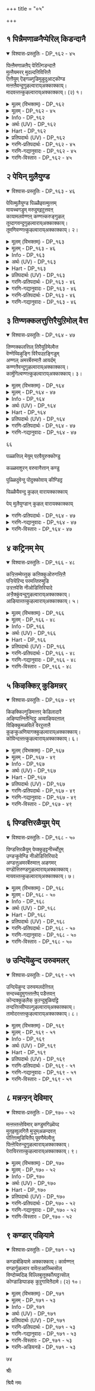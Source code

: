 +++
title = "०५"

+++

## १  पिन्नैमणाळनैप्पेरिल् किडन्दानै

<details open><summary>विश्वास-प्रस्तुतिः - DP_१६२ - ४५</summary>

पिऩ्ऩैमणाळऩैप् पेरिल्गिडन्दाऩै  
मुऩ्ऩैयमरर् मुदल्दऩिवित्तिऩै  
ऎऩ्ऩैयुम् ऎङ्गळ्गुडिमुऴुदुआट्कॊण्ड  
मऩ्ऩऩैवन्दुगुऴल्वाराय्अक्काक्काय्।  
मादवऩ्तऩ्कुऴल्वाराय्अक्काक्काय्। (२) १।
</details>

<details><summary>मूलम् (विभक्तम्) - DP_१६२</summary>

१६२ ## पिऩ्ऩै मणाळऩैप् * पेरिल् किडन्दाऩै *   
मुऩ्ऩै अमरर् * मुदल् तऩि वित्तिऩै **   
ऎऩ्ऩैयुम् ऎङ्गळ् * कुडि मुऴुदु आट्कॊण्ड *   
मऩ्ऩऩै वन्दु कुऴल्वाराय् अक्काक्काय् * मादवऩ्दऩ् कुऴल्वाराय् अक्काक्काय् (१)
</details>

<details><summary>मूलम् - DP_१६२ - ४५</summary>

पिऩ्ऩैमणाळऩैप् पेरिल्गिडन्दाऩै  
मुऩ्ऩैयमरर् मुदल्दऩिवित्तिऩै  
ऎऩ्ऩैयुम् ऎङ्गळ्गुडिमुऴुदुआट्कॊण्ड  
मऩ्ऩऩैवन्दुगुऴल्वाराय्अक्काक्काय्।  
मादवऩ्तऩ्कुऴल्वाराय्अक्काक्काय्। (२) १।
</details>

<details><summary>Info - DP_१६२</summary>

{'uv_id': 'PAT_२_५', 'rAga': 'Mohana / मोहऩ', 'tAla': 'Jambai / जम्बै', 'bhAva': 'Mother'}
</details>

<details><summary>अर्थः (UV) - DP_१६२</summary>

नप्पिऩ्ऩै मणाळऩै तिरुबेर् तलत्तिल् किडन्दाऩै नित्यसूरिगळिऩ् तलैवऩाय् ऒप्पऱ्ऱ कारणऩाय् ऎऩ्ऩैयुम् ऎङ्गळ् अऩैत्तुक् कुडियिऩरैयुम् अडिमैगॊण्डबिरबुविऩ् अरुगे वन्दु तलै वारिडुवाय् काक्कैये! मादवऩिऩ् तलैयै वारिडुवाय् काक्कैये!
</details>

<details><summary>Hart - DP_१६२</summary>

He is the beloved of Nappinnai:  
and he rests on the ocean in Thirupperur,  
the ancient, unique seed of all the gods:  
O crow, come and help me comb the hair  
of the king, the protector of me and my whole clan:  
O crow, come and help me comb Mādhavan’s hair:
</details>

<details><summary>प्रतिपदार्थः (UV) - DP_१६२</summary>

**पिऩ्ऩै मणाळऩै** = नप्पिऩ्ऩै मणाळऩै; **पेरिल् किडन्दाऩै** = तिरुबेर् तलत्तिल् किडन्दाऩै; **मुऩ्ऩै अमरर् मुदल्** = नित्यसूरिगळिऩ् तलैवऩाय्; **तऩि** = ऒप्पऱ्ऱ; **वित्तिऩै** = कारणऩाय्; **ऎऩ्ऩैयुम्** = ऎऩ्ऩैयुम्; **ऎङ्गळ् कुडि मुऴुदु** = ऎङ्गळ् अऩैत्तुक् कुडियिऩरैयुम्; **आट्कॊण्ड मऩ्ऩऩै** = अडिमैगॊण्डबिरबुविऩ्; **वन्दु कुऴल् वाराय्** = अरुगे वन्दु तलै वारिडुवाय्; **अक्काक्काय्!** = काक्कैये!; **मादवऩ् तऩ्** = मादवऩिऩ्; **कुऴल् वाराय्** = तलैयै वारिडुवाय्; **अक्काक्काय्!** = काक्कैये!
</details>

<details><summary>गरणि-प्रतिपदार्थः - DP_१६२ - ४५</summary>

पिन्नै=नप्पिन्नैदेविगॆ\(नीळादेविगॆ\), मणाळनै=पतियादवनिगॆ, पेरिल्=तिरुप्पेर् ऎम्ब नगरदल्लि, किडन्दानै=नित्यवासमाडुत्तिरुववनिगॆ, मुन्नै=आदियल्लि, अमरर्=देवतॆगळु, मुदल्=मॊदलागि, तनि=\(पूर्णनागि स्वतन्त्रनागि\), ऒब्बने आगिरुव, वित्तिनै=बीजवागिरुववनिगॆ, ऎन्नैयुम्=नन्नन्नू\(यशोदॆयन्नु\),ऎङ्गळ्=नम्म, कुडिमुऴुदु=वंशवन्नॆल्ला, आट्कॊण्ड=भक्तरन्नागि स्वीकरिसि हरसिद, मन्ननै=ऒडॆयनिगॆ, अक्काक्काय्=ओ कागॆये, वन्दु=बन्दु, कुऴल्=कूदलन्नु, वाराय्=बाचु, मादवन्=माधवनाद, तन्=\(तनगॆ\)इवनिगॆ, अक्काक्काय्=ओ कागॆये, कुऴल् वाराय्=कूदलन्नु \(तलॆयन्नु\)बाचु.
</details>

<details><summary>गरणि-गद्यानुवादः - DP_१६२ - ४५</summary>

नीळादेविगॆ पतियादवनिगॆ, तिरुप्पेर् ऎम्ब नगरदल्लि नित्यवास माडुववनिगॆ, आदियल्लि देवतॆगळु मॊदलागि\(ऎल्लरिगू\) ऒन्दे बीजवागिरुववनिगॆ, नन्नन्नू नम्म वंशवन्नू भक्तरन्नागि स्वीकरिसि हरसिद ऒडॆयनिगॆ, ओ कागॆये, बन्दु तलॆबाचु; माधवनाद इवनिगॆ, ओ कागॆये तलॆबागु.\(१\)
</details>

<details><summary>गरणि-विस्तारः - DP_१६२ - ४५</summary>

यशोदॆ तन्न मुद्दिन मगनाद श्रीकृष्णनिगॆ मज्जनमाडिसि आयितु. अवन तलॆ बाचबेकु. मक्कळिगॆ तलॆबाचिकॊळ्ळुवुदु ऎन्दरॆ सङ्कट. यावुदो बन्धनक्कॆ सिक्किबिद्दन्तॆ, कष्टवन्नु अनुभविसुवन्तॆ अवरिगॆ आग तोरुवुदु. मक्कळु स्वातन्त्र्य प्रेमिगळु. स्वच्छन्दवागि कुणिदाडिकॊण्डु ऎल्लन्दरॆ अल्लि ओडाडिकॊण्डु इरलु आशॆपडतक्कवरु. तलॆ बाचुवुदक्कॆ स्वल्पकाल अवरु सुम्मनॆ कुळितिरबेकागुत्तदॆ. हागिरलि

६४

अवरु ऒप्पुवुदिल्ल. एनादरू माडि अल्लिन्द बिडिसिकॊण्डु होगलु यत्निसुत्तारॆ. आदरॆ तायन्दिरु अवरन्नु तलॆबाचदॆ बिट्टुबिडुवुदक्कादीते? तम्म मक्कळिगॆ कतॆगळन्नु हेळुत्ता, बेरॆबेरॆ वस्तुगळन्नु तोरिसुत्ता तिण्डि आशॆ हुट्टिसुत्ता मक्कळ मनस्सन्नु तम्म कडॆगॆ तिरुगिसिकॊळ्ळुत्तारॆ. हीगॆ तलॆबाचुत्तिरुवुदन्नु अवरु मरॆयुवन्तॆ माडिकॊण्डु, तम्म कॆलसवन्नु माडि मुगिसुत्तारॆ. इल्लि यशोदॆगॆ कागॆयॊन्दु अनुकूलवागि सिक्किदॆ.\*\*\*\* 

अदु मनॆयमुन्दॆ कुळितु काका ऎन्नुत्तिदॆ. अदन्ने करॆदु मातनाडिसुत्ता कृष्णनिगॆ तलॆबाचि मुगिसुत्ताळॆ

भगवन्त यदुवंशदल्लि अवतरिसि, आ वंशवन्ने पावनगॊळिसिद. वंशद ऎल्लरिन्दलू विधविधवाद सेवॆयन्नु स्वीकरिसिद. अवरल्लॆल्ला यशोदॆ अत्यन्त पुण्यवन्तॆ. अवळिगॆ दॊरॆतष्टु सदवकाश, कृष्णन सेवॆ, बेरॆ यारिगू इल्ल. अदन्नु योचिसिकॊण्डु, यशोदॆय हृदयदल्लि भगवन्तनल्लि भक्तिकृतज्ञतॆगळ हॊनलु हुट्टि हरियुत्तदॆ.

सृष्टिय मूलकारण भगवन्त. ब्रह्मनिन्द हिडिदु ऎल्ल जीवराशिगळिगू सकल चराचर वस्तुगळिगू “बीज”अवने.

भगवन्तनिगॆ श्रीदेवि, भूदेवि गळल्लदॆ नीळादेवियू ऒब्ब पत्नि. भगवन्तन नित्यसेवॆय्अल्लि निरतरागिद्दाळॆ. नीळादेविय अंशवागि जनिसिद सत्यॆ ऎम्बाकॆयन्नु भगवन्तन अवतारवाद श्रीकृष्णनु मदुवॆयाद. सत्यॆय तन्दॆ साकुत्तिद्द एळु वृषभगळन्नुजयिसि, सत्यॆयन्नु श्रीकृष्ण वीर्यशुल्कवागि गॆद्दनु. सत्यॆयन्नु “नप्पिन्नै” अथवा “नीळादेवि”ऎम्दु करॆयुवुदु वाडिकॆ.

दक्षिणभारतद पवित्रस्थळगळल्लि “तिरुप्पेर्”ऎम्बुदू ऒन्दु.
</details>

## २  पेयिन् मुलैयुण्ड

<details open><summary>विश्वास-प्रस्तुतिः - DP_१६३ - ४६</summary>

पेयिऩ्मुलैयुण्ड पिळ्ळैइवऩ्मुऩ्ऩम्  
मायच्चगडुम् मरुदुम्इऱुत्तवऩ्  
कायामलर्वण्णऩ् कण्णऩ्करुङ्गुऴल्  
तूय्दागवन्दुगुऴल्वाराय्अक्काक्काय्।  
तूमणिवण्णऩ्कुऴल्वाराय्अक्काक्काय्। २।
</details>

<details><summary>मूलम् (विभक्तम्) - DP_१६३</summary>

१६३ पेयिऩ् मुलै उण्ड * पिळ्ळै इवऩ् मुऩ्ऩम् *   
मायच् चगडुम् * मरुदुम् इऱुत्तवऩ् **   
कायामलर् वण्णऩ् * कण्णऩ् करुङ्गुऴल् *   
तूय्दु आग वन्दु कुऴल्वाराय् अक्काक्काय् * तूमणि वण्णऩ् कुऴल्वाराय् अक्काक्काय् (२)
</details>

<details><summary>मूलम् - DP_१६३ - ४६</summary>

पेयिऩ्मुलैयुण्ड पिळ्ळैइवऩ्मुऩ्ऩम्  
मायच्चगडुम् मरुदुम्इऱुत्तवऩ्  
कायामलर्वण्णऩ् कण्णऩ्करुङ्गुऴल्  
तूय्दागवन्दुगुऴल्वाराय्अक्काक्काय्।  
तूमणिवण्णऩ्कुऴल्वाराय्अक्काक्काय्। २।
</details>

<details><summary>Info - DP_१६३</summary>

{'uv_id': 'PAT_२_५', 'rAga': 'Mohana / मोहऩ', 'tAla': 'Jambai / जम्बै', 'bhAva': 'Mother'}
</details>

<details><summary>अर्थः (UV) - DP_१६३</summary>

पूदऩैयिऩ् पालैप् परुगियवऩुम् इवऩ् मुऩ्बु वञ्जऩैयाग वन्द सगाडासुरऩैयुम् मरुद मरमाग वन्द असुरर्गळैयुम् अऴित्तवऩुम् कायाम्बू मलर् निऱत्तवऩुम् कण्णबिराऩिऩ् तलमुडियै नऩ्ऱाग वन्दु तलैयै वारि विडुवाय् कागमे! मासु मऱुवऱ्ऱ मणिवण्णऩिऩ् तलैयै वारि विडुवाय् कागमे!
</details>

<details><summary>Hart - DP_१६३</summary>

O crow, he has a pure body colored like a blue sapphire:  
Come and help me comb and groom his hair:  
He drank milk from the breasts of the evil Putanā,  
he destroyed the magical Sakaṭāsuran when he came as a cart  
and he killed the two Asurans disguised as marudam trees:  
His body is blue like the kaya flower:  
O crow, come and help me comb his hair:
</details>

<details><summary>प्रतिपदार्थः (UV) - DP_१६३</summary>

**पेयिऩ् मुलै** = पूदऩैयिऩ्; **उण्ड पिळ्ळै** = पालैप् परुगियवऩुम्; **इवऩ् मुऩ्ऩम्** = इवऩ् मुऩ्बु; **माय** = वञ्जऩैयाग वन्द; **सगडुम्** = सगाडासुरऩैयुम्; **मरुदुम्** = मरुद मरमाग वन्द; **इऱुत्तवऩ्** = असुरर्गळैयुम् अऴित्तवऩुम्; **काया मलर्** = कायाम्बू मलर्; **वण्णऩ्** = निऱत्तवऩुम्; **कण्णऩ्** = कण्णबिराऩिऩ्; **करुङ्गुऴल्** = तलमुडियै; **तूय्दु आगवन्दु** = नऩ्ऱाग वन्दु; **कुऴल् वाराय्** = तलैयै वारि विडुवाय्; **अक्काक्काय्!** = कागमे!; **तूमणि** = मासु मऱुवऱ्ऱ; **वण्णऩ्** = मणिवण्णऩिऩ्; **कुऴल्वाराय्** = तलैयै वारि; **अक्काक्काय्!** = विडुवाय् कागमे!
</details>

<details><summary>गरणि-प्रतिपदार्थः - DP_१६३ - ४६</summary>

मुन्नम्=मॊदलल्लिये, इवन्=इवनु, पॆयिन्=राक्षसिय, मुलैयुण्ड=मॊलॆयुण्ड, पिळ्ळै=मगु, मायम्=वञ्चकनाद, शगडुम्=शकटनन्नू,मरुदुम्=अर्जुनवृक्षगळन्नू इऱुत्तवन्=मुरिदवनु, कायामलर्= पादरिहूविन, वण्णन्=बण्णदवन्बु, करु=अच्चकप्पगॆ इरुव, कुऴल्=कूदलुळ्ळ, कण्णन्=कृष्णनु
</details>

<details><summary>गरणि-गद्यानुवादः - DP_१६३ - ४६</summary>

६५
</details>

<details><summary>गरणि-प्रतिपदार्थः - DP_१६३ - ४६</summary>

अक्काक्काय्=ओ कागॆये, वन्दु=बन्दु, तूय् दाह=चॆन्नागिरुवन्तॆ, कुऴल्=कूदलन्नु, वाराय्=बाचु, तू=परिशुद्धवाद, मणि=इन्द्रनीलमणिय, वण्णन्=बण्णदवन, कुऴल् वाराय्=तलॆबाचु, अक्काक्काय्=ओ कागॆये.
</details>

<details><summary>गरणि-गद्यानुवादः - DP_१६३ - ४६</summary>

मॊदलल्लिये इवनु राक्षसिय मॊलॆयुण्डवनु. वञ्चकनाद शकटनन्नू अर्जुनवृक्षगळन्नूमुरिदवनु. पादरि हूविन बण्णदवनु, अच्चकप्पु कूदलिनवनु. कृष्णनु. ओ कागॆ, बन्दु कूदलन्नु चॆन्नागिरुवन्तॆ बाचु. परिशुद्धवाद इन्द्रनीलमणिय बण्णदवन तलॆगूदलन्नु बाचु, ओ कागॆ.\(२\)
</details>

## ३  तिण्णक्कलत्तुत्तिरैयुऱिमोल् वैत्त

<details open><summary>विश्वास-प्रस्तुतिः - DP_१६४ - ४७</summary>

तिण्णक्कलत्तिल् तिरैयुऱिमेल्वैत्त  
वॆण्णॆय्विऴुङ्गि विरैयउऱङ्गिडुम्  
अण्णल् अमरर्बॆरुमाऩै आयर्दम्  
कण्णऩैवन्दुगुऴल्वाराय्अक्काक्काय्।  
कार्मुगिल्वण्णऩ्कुऴल्वाराय्अक्काक्काय्। ३।
</details>

<details><summary>मूलम् (विभक्तम्) - DP_१६४</summary>

१६४ तिण्णक् कलत्तिल् * तिरै उऱिमेल् वैत्त *   
वॆण्णॆय् विऴुङ्गि * विरैय उऱङ्गिडुम्   
अण्णल् ** अमरर् पॆरुमाऩै * आयर्दम्   
कण्णऩै वन्दु कुऴल्वाराय् अक्काक्काय् * कार्मुगिल् वण्णऩ् कुऴल्वाराय् अक्काक्काय् (३)
</details>

<details><summary>मूलम् - DP_१६४ - ४७</summary>

तिण्णक्कलत्तिल् तिरैयुऱिमेल्वैत्त  
वॆण्णॆय्विऴुङ्गि विरैयउऱङ्गिडुम्  
अण्णल् अमरर्बॆरुमाऩै आयर्दम्  
कण्णऩैवन्दुगुऴल्वाराय्अक्काक्काय्।  
कार्मुगिल्वण्णऩ्कुऴल्वाराय्अक्काक्काय्। ३।
</details>

<details><summary>Info - DP_१६४</summary>

{'uv_id': 'PAT_२_५', 'rAga': 'Mohana / मोहऩ', 'tAla': 'Jambai / जम्बै', 'bhAva': 'Mother'}
</details>

<details><summary>अर्थः (UV) - DP_१६४</summary>

तिडमाऩ कलत्तिल् मुऱुक्केऱिय उऱियिल् वैत्तिरुन्द वॆण्णॆयै विऴुङ्गिविट्टु वेगमागत् तूङ्गप् पोगुम् स्वामि तेवर्बिराऩ् आयर्गळिऩ् कण् पोऩ्ऱवऩिडम् वन्दु तलैयै वारि विडुवाय् कागमे! करु मेग निऱत्तऴगऩिऩ् तलैयै वारि विडुवाय् कागमे!
</details>

<details><summary>Hart - DP_१६४</summary>

O crow, come and help me  
comb the hair of the god of gods,  
the chief of the cowherds:  
He swallowed the butter that I had kept in a large pot on the uri  
and ran away quickly and pretended to rest:  
O crow, he has the color of the dark cloud:  
Come and help me comb the hair of Kaṇṇan:  
Come and help me comb his hair:
</details>

<details><summary>प्रतिपदार्थः (UV) - DP_१६४</summary>

**तिण्णक् कलत्तिल्** = तिडमाऩ कलत्तिल्; **तिरै उऱि मेल्** = मुऱुक्केऱिय उऱियिल्; **वैत्त** = वैत्तिरुन्द; **वॆण्णॆय्** = वॆण्णॆयै; **विऴुङ्गि** = विऴुङ्गिविट्टु; **विरैय उऱङ्गिडुम्** = वेगमागत् तूङ्गप् पोगुम्; **अण्णल्** = स्वामि; **अमरर् पॆरुमाऩै** = तेवर्बिराऩ्; **आयर् तम्** = आयर्गळिऩ्; **कण्णऩै** = कण् पोऩ्ऱवऩिडम्; **वन्दु** = वन्दु; **कुऴल् वाराय्** = तलैयै वारि विडुवाय्; **अक्काक्काय्!** = कागमे!; **कार्मुगिल् वण्णऩ्** = करु मेग निऱत्तऴगऩिऩ्; **कुऴल् वाराय्** = तलैयै वारि विडुवाय्; **अक्काक्काय्!** = कागमे!
</details>

<details><summary>गरणि-प्रतिपदार्थः - DP_१६४ - ४७</summary>

तिरै=बत्तद हुल्लिनिन्द हुरिमाडि सिद्धमाडिद, उऱिमेल्=नॆलुविन मेलॆ, वैत्त=इट्टिद्द, तिण्णम्=दृढवाद, कलत्तु=पात्रॆयल्लिद्द, वॆण्णॆय्=बॆण्णॆयन्नु, विऴुङ्गि= नुङ्गि, विरैय=बेग उऱङ्गिडुम्=निद्दॆ माडिबिडुव, अण्णल्=महामहिमनन्नु, अमरर्=देवतॆगळु, पॆरुमानै=देवन, आयर् तम्=गोवळर, कण्णनै=कण्णिनन्तिरुव, कृष्णन, कुऴल्=तलॆकूदलन्नु, वन्दु=बन्दु, वाराय्= बाचु, अक्काक्काय्=ओ कागॆये, कार् मुगिल् वण्णन्=कार्मुगिलिन बण्णदवन, कुऴल्=तलॆकूदलन्नु, वाराय्=बाचु, अक्काक्काय्=ओ कागॆये
</details>

<details><summary>गरणि-गद्यानुवादः - DP_१६४ - ४७</summary>

बत्तद हुल्लिनिन्द हुरिमाडि सिद्धपडिसि नॆलुविन मेलॆ इट्टिद्द दृढवाद पात्रॆयल्लिद्द बॆण्णॆयन्नु नुङ्गि, बेग ओडिबन्दु निद्दॆमाडिबिड्य्व महामहिमन देवतॆगळ देवन, गोवळर कण्णिनन्तिरुव कृष्णन तलॆगूदलन्नु बन्दु बाचु, ओ कागॆये, कार्मुगिलिन बण्णदवन तलॆकूदलन्नु बन्दु बाचु, ओ कागॆये.\(३\)
</details>

६६

पळ्ळत्तिल् मेयुम् पऱवैयुरुक्कॊण्डु

कळ्ळवशुरन् वरुवानैत्तान् कण्डु

पुळ्ळिदुवॆन्ऱु पॊदुक्कोवाय् कीण्डिट्ट

पिळ्ळैयैवन्दु कुऴल् वारायक्काक्काय्

पेय् मुलैयुण्डान् कुऴल् वारायक्काक्काय्

<details><summary>गरणि-प्रतिपदार्थः - DP_१६४ - ४७</summary>

पळ्ळत्तिल्=हळ्ळदल्लि \(नीरिनल्लि\) मेयुम्=जीविसुव, पऱवै=पक्षिय, उरुकॊण्डु=रूपवन्नु तळॆदु, कळ्ळन्=वञ्चकनाद, अशुरन्=असुरनु, वरुवानै=बरुत्तिरुवुदन्नु, तान्=ताने \(स्वतः\), कण्डु=नोडि, पुळ्ळी=पक्षि, इदु=इदु, ऎन्ऱु=ऎन्नुत्ता, पॊदुक्को=चॆन्नागि\(परिष्कारवागि\), वाय्=बायन्नु, कीण्डिट्ट=सीळिहाकिद, पिळ्ळैयै=बालकन, कुऴल्=तलॆकूदलन्नु, वन्दु=बन्दु, वाराय्=बाचु, अक्काक्काय् =ओ कागॆये, पेय् मुलैयुण्डान्=राक्षसिय मॊलॆयन्नुण्डवन, कुऴल्=तलॆकूदलन्नु, वाराय्=बाचु, अक्काक्काय् =ओ कागॆये.
</details>

<details><summary>गरणि-गद्यानुवादः - DP_१६४ - ४७</summary>

हळ्ळद नीरिनल्लि जीइसुव पक्षिय रूपवन्नु तळॆदु वञ्चकनाद असुरनु बरुत्तिरुवुदन्नु ताने स्वतः नोडि\(गुरुत्िस्ि इदु पक्षिये ऎन्नुत्ता परिष्कारवागि \(चॆन्नागि\) अदर कॊक्कन्नु हिडिदु सीळिहाकिद बालकन तलॆकूदलन्नु बन्दु बाचु ओ कागे; राक्षसिय मॊलॆयुण्डवन तलॆकूदलन्नु बाचु ओ कागॆ.\(४\)
</details>

<details><summary>गरणि-विस्तारः - DP_१६४ - ४७</summary>

बालकृष्णनु गोवळ बालकरॊडनॆ दनकरुगळन्नु मेयिसलु यमुना नदितीरद वनगळिगॆ होगुत्तिद्दरु. ऒन्दु सल गोवळरिगॆ बहळ बायारिकॆयादद्दरिन्द, अवरॆल्लरू यमुनानदियल्लि इळिदु तम्म तृषॆयन्नु तणिसिकॊण्डरु. अनन्तर, अवरु नदिय दडदल्लिये सत्तन्तॆ बिद्दिद्द ऒन्दु दॊड्ड बकपक्षियन्नु कण्डु आश्चर्यगॊण्डरु. कृष्णनु अल्लिगॆ बन्द कूडले आ बकपक्षि तटक्कनॆ ऎद्दु कृष्णनन्नु नुङ्गिबिट्टितु.

६७

आदरॆ, कृष्णनन्नु गण्टलिनल्लि अदु इळिसलु साध्यवागले इल्ल. ऒळगडॆ बॆङ्कियन्तॆ सुडुत्ता बन्दद्दरिन्द, आ बकपक्षु अवनन्नु नुङ्गलुसाध्यविल्लदॆ हॊरक्कॆ कक्किबिट्टितु. आ कूडले कृष्णनु बकपक्षिय कॊक्कुगळन्नु ऎरडु कैगळल्लि बिडिसि हिडिदुकॊण्डु, आ पक्षियन्नु सीळिहाकिबिट्टरु. कंसनिन्द प्रेरितनाद राक्षसनॊब्ब बकपक्षिय रूपवन्नु तळॆदु कृष्णनन्नु कॊल्लुवुदक्कॆ बन्दिद्दनॆन्दू, कृष्ण अवनन्नुकॊन्दुहाकिदनॆन्दू तिळिदु गोवळरू, गोकुलद ऎल्ल जनरू अमितानन्दपट्टरु. हीगॆ सत्तराक्षसने बकासुर.
</details>

## ४  कट्रिनम् मेय्

<details open><summary>विश्वास-प्रस्तुतिः - DP_१६६ - ४८</summary>

कऱ्ऱिऩम्मेय्त्तुक् कऩिक्कुऒरुगऩ्ऱिऩै  
पऱ्ऱियॆऱिन्द परमऩ्तिरुमुडि  
उऱ्ऱऩपेसि नीओडित्तिरियादे  
अऱ्ऱैक्कुंवन्दुगुऴल्वाराय्अक्काक्काय्।  
आऴियाऩ्तऩ्कुऴल्वाराय्अक्काक्काय्। ५।
</details>

<details><summary>मूलम् (विभक्तम्) - DP_१६६</summary>

१६६ कऱ्ऱिऩम् मेय्त्तुक् * कऩिक्कु ऒरु कऩ्ऱिऩैप् *   
पऱ्ऱि ऎऱिन्द * परमऩ् तिरुमुडि **   
उऱ्ऱऩ पेसि * नी ओडित् तिरियादे *   
अऱ्ऱैक्कुम् वन्दु कुऴल्वाराय् अक्काक्काय् * आऴियाऩ्दऩ् कुऴल्वाराय् अक्काक्काय् (५)
</details>

<details><summary>मूलम् - DP_१६६ - ४८</summary>

कऱ्ऱिऩम्मेय्त्तुक् कऩिक्कुऒरुगऩ्ऱिऩै  
पऱ्ऱियॆऱिन्द परमऩ्तिरुमुडि  
उऱ्ऱऩपेसि नीओडित्तिरियादे  
अऱ्ऱैक्कुंवन्दुगुऴल्वाराय्अक्काक्काय्।  
आऴियाऩ्तऩ्कुऴल्वाराय्अक्काक्काय्। ५।
</details>

<details><summary>Info - DP_१६६</summary>

{'uv_id': 'PAT_२_५', 'rAga': 'Mohana / मोहऩ', 'tAla': 'Jambai / जम्बै', 'bhAva': 'Mother'}
</details>

<details><summary>अर्थः (UV) - DP_१६६</summary>

कऩ्ऱुगळै मेय्त्तु कऩि पऱिक्क असुरऩाय् वन्द कऩ्ऱिऩै कालैप् पिडित्तु वीसिय पिराऩिऩ् तलैयै अवऩक्कु इष्टमाऩदैप् पेसि ओडि अलैयामल् नाळ् तोऱुम् वन्दु मुडियै वारि विडुवाय् कागमे! आऴि एन्दियवऩुडैय मुडियै वारि विडुवाय् कागमे!
</details>

<details><summary>Hart - DP_१६६</summary>

O crow, as he grazed the cattle  
he threw Vathsāsuran when he came as a calf  
onto the vilam tree, shaking down its fruits and killed him:  
Don’t fly around everywhere and wander,  
crowing sweetly and praising the name of the highest:  
O crow, come every day and help me comb his hair:  
O crow, come and help me comb the hair of the lord with a discus in his hand:
</details>

<details><summary>प्रतिपदार्थः (UV) - DP_१६६</summary>

**कऱ्ऱिऩम् मेय्त्तु** = कऩ्ऱुगळै मेय्त्तु; **कऩिक्कु** = कऩि पऱिक्क; **ऒरु कऩ्ऱिऩै** = असुरऩाय् वन्द कऩ्ऱिऩै; **पऱ्ऱि ऎऱिन्द** = कालैप् पिडित्तु वीसिय; **परमऩ् तिरु मुडि** = पिराऩिऩ् तलैयै; **उऱ्ऱऩ पेसि** = अवऩक्कु इष्टमाऩदैप् पेसि; **नी ओडित् तिरियादे** = ओडि अलैयामल्; **अऱ्ऱैक्कुम् वन्दु** = नाळ् तोऱुम् वन्दु; **कुऴल् वाराय्** = मुडियै वारि विडुवाय्; **अक्काक्काय्!** = कागमे!; **आऴियाऩ् तऩ्** = आऴि एन्दियवऩुडैय; **कुऴल् वाराय्** = मुडियै वारि विडुवाय्; **अक्काक्काय्!** = कागमे!
</details>

<details><summary>गरणि-प्रतिपदार्थः - DP_१६६ - ४८</summary>

कन्ऱु=करुगळ, इनम्=मन्दॆयन्नु, मेय् त्तु=मेयिसुत्ता इरुवाग, ऒरु कन्ऱिनै=ऒन्दु करुवन्नु, पट्रि=बलवागि हिडिदुकॊण्डु, कनिक्कू=हण्णिगॆ, ऎऱिन्द=ऎसॆद, परमन्=परमपुरुषन, तिरुमुडि=पवित्रवाद तलॆगूदलन्नु, अट्रैक्कूम्=आयादिनवू\(ऒन्दॊन्दु दिनवू\), वन्दु=बन्दु, कुऴल्=कूदलन्नु, वाराय्=बाचु, अक्काक्काय् =ओ कागॆये, नी=नीनु, उट्रन=नडॆदद्दु नडॆद हागॆ, पेशि=हेळुत्ता, ओडि=ऒन्दु कडॆयिन्द इन्नॊन्दु कडॆगॆ ओडुत्ता, तिरियादे=अलॆदाडबेड, आऴियान् तन्=चक्रधारियादवन, कुऴल्=तलॆकूदलन्नु, वाराय्=बाचु, अक्काक्काय् =ओ कागॆये.
</details>

<details><summary>गरणि-गद्यानुवादः - DP_१६६ - ४८</summary>

करुगळ मन्दॆयन्नु मेयिसुत्ता इरुवाग ऒन्दु करुवन्नु बलवागि हिडिदुकॊण्डु हण्णिनमरक्कॆ ऎसॆद परमपुरुषन पवित्रवाद तलॆकूदलन्नु ऒन्दॊन्दु दिनवू बन्दु\(कूदलन्नु\)बाचु, कागॆये, नीनु नडॆदद्दू नडॆद हागॆ हेळुत्ता ऒन्दु कडॆयिन्द इन्नॊन्दुक् अडॆगॆ ओडुत्ता अलॆदाडबेड. चक्रधारियादवन तलॆगूदलन्नु बाचु ओकागॆये.\(५\)
</details>

<details><summary>गरणि-विस्तारः - DP_१६६ - ४८</summary>

६८

इल्लि वत्सासुरन वृत्तान्तवन्नु सूक्ष्मवागि सूचिसलागिदॆ. कंसनिन्द प्रेरितनाद वत्सासुरनु करुविन रूपवन्नु तळॆदु करुगळ मन्दॆयल्लि सेरिकॊण्डद्दन्नु कृष्णनु कण्डुकॊण्डु, अदन्नु हिङ्गालुगळिन्द हिडिदु, गिरगिरनॆ तिरुगिसि, बीसि ऎसॆदनु. अदु हत्तिरदल्लिद्द बेलद मरक्कॆ बलवागि बडियितु. अदरिन्द हण्णुगळु समृद्धियागि उदुरिद्दल्लदॆ, वत्सासुरनु हतनागि अवन शववू कॆळक्कॆ बित्तु.

कागॆ सामान्यवागि मनॆगळ मुन्दॆ काका ऎन्दु कूगुत्तिरुवुदन्नु अदु सुद्दिहेळुवुदु ऎन्नुत्तारॆ. अदु एनन्नु हेळूत्तदॆ, हेगॆ अदन्नु विवरिसुत्तदॆ ऎम्बुदन्नु बिडिसि हेळुवुदु साध्यविल्ल. “काका”ऎन्नुवुदन्तु निश्चय. तन्न गुम्पन्नु करॆदु सेरिसिकॊळ्ळूवुदू निश्चय. आदरॆ आऴ्वाररु हेळुत्तारॆ- “ नडॆदद्दु नडॆदन्तॆये हेळुवुदु, ऒन्दु कडॆयिन्द मत्तॊन्दु कडॆगॆ ओडुत्तिरुवुदु, यावागलू अलॆदाडुवुदु- कागॆय स्वभाव.

\(सीतॆयन्तॆ करुणास्वरूपि यारु? रामनन्तॆ पराक्रमियारु? ऎम्बर्थदल्लि काका ऎन्दु कूगुत्तदॆयॆन्नुवरु.
</details>

## ५  किऴक्किऱ् कुडिमन्नर्

<details open><summary>विश्वास-प्रस्तुतिः - DP_१६७ - ४९</summary>

किऴक्किल्गुडिमऩ्ऩर् केडिलादारै  
अऴिप्पाऩ्निऩैन्दिट्टु अव्वाऴियदऩाल्  
विऴिक्कुमळविले वेरऱुत्ताऩै  
कुऴऱ्कुअणियागक्कुऴल्वाराय्अक्काक्काय्।  
कोविन्दऩ्तऩ्कुऴल्वाराय्अक्काक्काय्। ६।
</details>

<details><summary>मूलम् (विभक्तम्) - DP_१६७</summary>

१६७ किऴक्किल् कुडि मऩ्ऩर् * केडु इलादारै *   
अऴिप्पाऩ् निऩैन्दिट्टु * अव् आऴिअदऩाल् **   
विऴिक्कुम् अळविले * वेर् अऱुत्ताऩैक् *   
कुऴऱ्कु अणि आगक् कुऴल्वाराय् अक्काक्काय् * कोविन्दऩ्दऩ् कुऴल्वाराय् अक्काक्काय् (६)
</details>

<details><summary>मूलम् - DP_१६७ - ४९</summary>

किऴक्किल्गुडिमऩ्ऩर् केडिलादारै  
अऴिप्पाऩ्निऩैन्दिट्टु अव्वाऴियदऩाल्  
विऴिक्कुमळविले वेरऱुत्ताऩै  
कुऴऱ्कुअणियागक्कुऴल्वाराय्अक्काक्काय्।  
कोविन्दऩ्तऩ्कुऴल्वाराय्अक्काक्काय्। ६।
</details>

<details><summary>Info - DP_१६७</summary>

{'uv_id': 'PAT_२_५', 'rAga': 'Mohana / मोहऩ', 'tAla': 'Jambai / जम्बै', 'bhAva': 'Mother'}
</details>

<details><summary>अर्थः (UV) - DP_१६७</summary>

नमक्कु ऎन्द केडुम् वरादु ऎऩ निऩैत्तवर्गळै अऴिक्क निऩैत्त कीऴ्दिसै मऩ्ऩर्गळाऩ नरगासुरऩ् सक्करायुदत्तिऩाल् कण्णिमैक्कुम् नेरत्तिल् वेरोडु अऴित्तवऩिऩ् कून्दलुक्कु अलङ्गारमाग तलै वारिविडुवाय् कागमे! कोविन्दऩिऩ् तलैयै वारिविडुवाय् कागमे!
</details>

<details><summary>Hart - DP_१६७</summary>

O crow, come and help me comb and groom his hair:  
In the blink of an eye, he destroyed with his discus the Asurans  
when they afflicted the innocent people of the eastern land:  
O crow, come and help me comb his hair and make it beautiful:  
O crow, come and help me comb Govindan’s hair:
</details>

<details><summary>प्रतिपदार्थः (UV) - DP_१६७</summary>

**केडु** = नमक्कु ऎन्द केडुम् वरादु; **इलादारै** = ऎऩ निऩैत्तवर्गळै; **अऴिप्पाऩ् निऩैन्दिट्टु** = अऴिक्क निऩैत्त; **किऴक्किल् कुडि** = कीऴ्दिसै; **मऩ्ऩर्** = मऩ्ऩर्गळाऩ नरगासुरऩ्; **अव्वाऴि अदऩाल्** = सक्करायुदत्तिऩाल्; **विऴिक्कुम् अळविले** = कण्णिमैक्कुम् नेरत्तिल्; **वेर् अऱुत्ताऩै** = वेरोडु अऴित्तवऩिऩ्; **कुऴऱ्कु अणियाग** = कून्दलुक्कु अलङ्गारमाग; **कुऴल् वाराय्** = तलै वारिविडुवाय्; **अक्काक्काय्!** = कागमे!; **कोविन्दऩ्** = कोविन्दऩिऩ्; **तऩ् कुऴल् वाराय्** = तलैयै वारिविडुवाय्; **अक्काक्काय्!** = कागमे!
</details>

<details><summary>गरणि-प्रतिपदार्थः - DP_१६७ - ४९</summary>

केडु=याव विधवाद कॆडकू\(मरणवू सह\), इलादार्=इल्लदवराद, किऴक्कल्=पूर्वदिक्किनल्लि, कुडि=वासमाडुत्तिद्द, मन्नरै=राजरन्नु, अऴिप्पान्=अळिदुहोगुवन्तॆ, निलैन्दिट्टु=निर्धरिसिबिट्टु, अ आऴि अदनाल्=आ चक्रायुधदिन्द, विऴिक्कूम्=कण्णु मिटुकिसुव, अळविले=कालदल्लि, वेरु=बेरुसहित, अऱुत्तानै=कत्तरिसि हाकिदवन, कुऴऱ् कु= कूदलिगॆ, अणि=सौन्दर्य, आह=उन्तागुवन्तॆ, कुऴल् वाराय्=कूदलन्नु बाचु, अक्काक्काय् =ओ कागॆये, गोविन्दन् तन्=गोविन्दनाद इवन, कुऴल् वाराय्=कूदलन्नु बाचु, अक्काक्काय् =ओ कागॆये.
</details>

<details><summary>गरणि-गद्यानुवादः - DP_१६७ - ४९</summary>

पूर्व दिक्किनल्लि वासिसुत्तिद्द, तमगॆ याव विधवाद कॆडकू इल्लदवरागि तिळिदिद्द राजरन्नु अळियुवन्तॆ निर्धरिसि, अवरु कण्णु मिटुकिसुवुदरॊळगागि अवरॆल्लरन्नू बेरिसहितवागि चक्रायुधदिन्द कत्तरिसि हाकिदवन कूदलिगॆ अन्दवुहॆच्चुवन्तॆ तलॆबाचु ओ कागॆ, गोविन्दनाद इवन तलॆबाचु ओ कागे.\(६\)
</details>

<details><summary>गरणि-विस्तारः - DP_१६७ - ४९</summary>

ई पाशुरदल्लि सूचितवागिरुव राजरु नरकासुरनू

६९

अवन अनुयायिगळू, साक्षात् परशिवनन्ने भक्तियिन्द ऒलिसिकॊण्डु तन्न नगररक्षणॆगॆ इट्टुकॊण्डिद्दवनु नरकासुर. अवनिगॆ यार भय? यमन भयवादरू उण्टे? आदरॆ अवनु नडॆद दारि नीतिरहितवागिद्दद्दरिन्द कण्टकवागिद्दद्दरिन्द कृष्णनु अवन वंशवन्ने नाशपडिसिदनु ऎन्दु स्वल्प उत्प्रेक्षॆयिन्द इल्लि विवरिसलागिदॆ. वास्तववागि अवनन्नु शिक्षिसि अवन वंशवन्नु पावनगॊळिसिदवनु स्वामि. ई कतॆयन्नु हिन्दॆये विस्तारवागि हेळिदॆ.
</details>

## ६  पिण्डत्तिरळैयुम् पेय्

<details open><summary>विश्वास-प्रस्तुतिः - DP_१६८ - ५०</summary>

पिण्डत्तिरळैयुम् पेय्क्कुइट्टनीर्च्चोऱुम्  
उण्डऱ्कुवेण्डि नीओडित्तिरियादे  
अण्डत्तुअमरर्बॆरुमाऩ् अऴगमर्  
वण्डॊत्तिरुण्डगुऴल्वाराय्अक्काक्काय्।  
मायवऩ्तऩ्कुऴल्वाराय्अक्काक्काय्। ७।
</details>

<details><summary>मूलम् (विभक्तम्) - DP_१६८</summary>

१६८ पिण्डत् तिरळैयुम् * पेय्क्कु इट्ट नीर्च् चोऱुम् *   
उण्डऱ्कु वेण्डि * नी ओडित् तिरियादे **   
अण्डत्तु अमरर् * पॆरुमाऩ् अऴगु अमर् *   
वण्डु ऒत्तु इरुण्ड कुऴल्वाराय् अक्काक्काय् * मायवऩ्दऩ् कुऴल्वाराय् अक्काक्काय् (७)
</details>

<details><summary>मूलम् - DP_१६८ - ५०</summary>

पिण्डत्तिरळैयुम् पेय्क्कुइट्टनीर्च्चोऱुम्  
उण्डऱ्कुवेण्डि नीओडित्तिरियादे  
अण्डत्तुअमरर्बॆरुमाऩ् अऴगमर्  
वण्डॊत्तिरुण्डगुऴल्वाराय्अक्काक्काय्।  
मायवऩ्तऩ्कुऴल्वाराय्अक्काक्काय्। ७।
</details>

<details><summary>Info - DP_१६८</summary>

{'uv_id': 'PAT_२_५', 'rAga': 'Mohana / मोहऩ', 'tAla': 'Jambai / जम्बै', 'bhAva': 'Mother'}
</details>

<details><summary>अर्थः (UV) - DP_१६८</summary>

तिदिगळिल् पितृक्कुप् पोडुम् पिण्डत्तैयुम् पिसासुगळुक्कु इट्ट नीर् विट्ट सोऱ्ऱैयुम् साप्पिडुवदऱ्काग नी ओडिअलैयादे! मेलुलग तेवर्गळ् अदिबदियिऩुडय अऴगु पॊरुन्दिय वण्डु पोल् उळ्ळ करिय कून्दलै वारिविडुवाय् कागमे! मायङ्गळ् पुरिबवऩिऩ् तलैयै वारिविडुवाय् कागमे!
</details>

<details><summary>Hart - DP_१६८</summary>

O crow, don’t fly around  
wishing to eat the food people give  
in the ceremony for their ancestors  
and the watery rice people give for the peys:  
O crow, come and help me comb the hair, dark as a bee,  
of the beautiful child, the god of the gods in the sky:  
O crow, come and help me comb the hair of Māyavan:
</details>

<details><summary>प्रतिपदार्थः (UV) - DP_१६८</summary>

**पिण्ड** = तिदिगळिल् पितृक्कुप् पोडुम्; **तिरळैयुम्** = पिण्डत्तैयुम्; **पेय्क्कु इट्ट** = पिसासुगळुक्कु इट्ट; **नीर्च् चोऱुम्** = नीर् विट्ट सोऱ्ऱैयुम्; **उण्डऱ्कु वेण्डि** = साप्पिडुवदऱ्काग; **नी ओडित् तिरियादे** = नी ओडिअलैयादे!; **अण्डत्तु** = मेलुलग; **अमरर् पॆरुमाऩ्** = तेवर्गळ् अदिबदियिऩुडय; **अऴगु अमर्** = अऴगु पॊरुन्दिय; **वण्डु पोल** = वण्डु पोल् उळ्ळ; **इरुण्ड कुऴल्** = करिय कून्दलै; **वाराय् अक्काक्काय्!** = वारिविडुवाय् कागमे!; **मायवऩ् तऩ्** = मायङ्गळ् पुरिबवऩिऩ्; **कुऴल् वाराय्** = तलैयै वारिविडुवाय्; **अक्काक्काय्!** = कागमे!
</details>

<details><summary>गरणि-प्रतिपदार्थः - DP_१६८ - ५०</summary>

पिण्डम्=पिण्डद, तिरळैयुम्=तॆरळॆयन्नू\(उण्डॆयन्नू\), पेय् क्कू=भूतप्रेतगळिगॆ, इट्ट=बडिसिट्टिरुव, नीर्=नीरन्नू, चोऱुम्=अन्नवन्नू, उण्डऱ्कु=तिन्नुवुदक्कॆम्दु, वेण्डि=बेडुत्ता\(हुडुकुत्ता\), नी=नीनु, ओडि=ओडुत्ता, तिरियादे=अलॆदाडबेड, अण्डत्तु=स्वर्गलोकद, अमरर्=देवतॆगळ, पॆरुमान्=देवनाद\(इवन\), अऴहु=अन्दक्कॆ, अमर्=ऒप्पुव, वण्डु=दुम्बिगळ, ऒत्तु=हागॆ, इरुण्ड=कप्पागिरुव, कुऴल् वाराय्=कूदलन्नु बाचु, अक्काक्काय् =ओ कागॆये, मायवन् तन्=अद्भुतकारियाद इवन, कुऴल् वाराय्= कूदलन्नु बाचु, अक्काक्काय् =ओ कागॆये
</details>

<details><summary>गरणि-गद्यानुवादः - DP_१६८ - ५०</summary>

पिण्डद तॆरळॆयन्नू, भूतप्रेतगळिगॆ बडिसिट्टिरुव नीअन्नू अन्नवन्नू तिन्नुवुदक्कॆन्दु बेडुत्ता हुडुकुत्ता नीनु ओडि अलॆदाडबेड. स्वर्गलोकदल्लिरुव देवतॆगळ कूदलन्नु बाचु, ओ कागे, अद्भुतकारियाद इवन कूदलन्नु बाचु, ओ कागे.\(७\)
</details>

<details><summary>गरणि-विस्तारः - DP_१६८ - ५०</summary>

ई पाशुरदल्लि आऴ्वाररु कागॆय मत्तॊन्दु स्वभाववन्नु हेळुत्तारॆ. जन श्रद्धादिगळन्नु नडसि, पितृदेवतॆगळिगॆ तृप्तियागलॆन्दु अवरन्नु उद्देशिसि अन्नद उण्डॆगळन्नु इडुत्तारॆ. इवक्कॆ “पिण्ड”वॆन्दु हॆसरु. पिण्डवन्नु कागॆयरूपदल्लि पितृदेवतॆगळु बन्दु स्वीकरिसुत्तारॆ ऎम्बुदु ऒन्दु नम्बिकॆ. अदु हेगे इरलि, कागॆगळु हॊरगॆ ऒड्डिरुव पिण्डद उण्डॆगळन्नु स्वच्छन्दवागि उण्णुत्तदॆ. अल्लदॆ,

७०

भूतप्रेतगळ तृप्तिगागि मान्त्रिकरु बण्णद अन्नगळन्नू नीरन्नू ऒड्डुवुदुण्टु. इदन्नू आशॆयिन्द कागॆगळु तिन्दु हाकुत्तवॆ. अवु गुम्पुकट्टिकॊण्डु ई तॆरद अन्न पानादिगळन्नु हुडुकिकॊण्डु अलॆदाडुवुदू सहज. आऴ्वाररॆन्नुत्तारॆ- कागे इन्थ क्षुल्लक कार्यगळल्लि तॊडगि, हॊट्टॆ हॊरॆयुवुदक्कागि मात्र निन्न जीवनवन्नु मीसलु माडिकॊळ्ळबेड. देवदेवन सेवॆगॆ अवकाश दॊरॆतिरुवाग बन्दु आसक्तियिन्द आ सेवॆयन्नु नडसु. निनगॆ अदरिन्द सद्गति दॊरकुवुदु. बा, भगवन्तन तलॆबाचु ऒत्तासॆ कॊडु.
</details>

## ७  उन्दियॆऴुन्द उरुवमलर्

<details open><summary>विश्वास-प्रस्तुतिः - DP_१६९ - ५१</summary>

उन्दियॆऴुन्द उरुवमलर्दऩ्ऩिल्  
सन्दच्चदुमुगऩ्तऩ्ऩैप् पडैत्तवऩ्  
कॊन्दक्कुऴलैक् कुऱन्दुबुळियट्टि  
तन्दत्तिऩ्सीप्पाल्गुऴल्वाराय्अक्काक्काय्।  
तामोदरऩ्तऩ्कुऴल्वाराय्अक्काक्काय्। ८।
</details>

<details><summary>मूलम् (विभक्तम्) - DP_१६९</summary>

१६९ उन्दि ऎऴुन्द * उरुव मलर्दऩ्ऩिल् *   
सन्दच् चदुमुगऩ् * तऩ्ऩैप् पडैत्तवऩ् **   
कॊन्दक् कुऴलैक् * कुऱन्दु पुळि अट्टि *   
तन्दत्तिऩ् सीप्पाल् कुऴल्वाराय् अक्काक्काय् * तामोदरऩ्दऩ् कुऴल्वाराय् अक्काक्काय् (८)
</details>

<details><summary>मूलम् - DP_१६९ - ५१</summary>

उन्दियॆऴुन्द उरुवमलर्दऩ्ऩिल्  
सन्दच्चदुमुगऩ्तऩ्ऩैप् पडैत्तवऩ्  
कॊन्दक्कुऴलैक् कुऱन्दुबुळियट्टि  
तन्दत्तिऩ्सीप्पाल्गुऴल्वाराय्अक्काक्काय्।  
तामोदरऩ्तऩ्कुऴल्वाराय्अक्काक्काय्। ८।
</details>

<details><summary>Info - DP_१६९</summary>

{'uv_id': 'PAT_२_५', 'rAga': 'Mohana / मोहऩ', 'tAla': 'Jambai / जम्बै', 'bhAva': 'Mother'}
</details>

<details><summary>अर्थः (UV) - DP_१६९</summary>

नाबियिल् उण्डाऩ तामरै मलरिले अऴगिय नाऩ्मुगऩै पडैत्तवऩिऩ् तिरण्ड कून्दलै सीवि पुळिप्पऴम् पोट्टुत् तेय्त्तु तन्दत्तिल् सॆय्यप्पट्ट सीप्पाल् कून्दलै वारिविडुवाय्! कागमे! तामोदरऩिऩ् कून्दलै वारिविडुवाय्! कागमे!
</details>

<details><summary>Hart - DP_१६९</summary>

O crow, he created the four-headed Nānmuhan  
on a beautiful lotus on his navel:  
Come and help me comb his hair:  
Come help me untangle his thick hair with oil  
and make it beautiful with a white comb made of ivory:  
O crow, come and help me comb Damodaran’s hair:
</details>

<details><summary>प्रतिपदार्थः (UV) - DP_१६९</summary>

**उन्दि ऎऴुन्द उरुव** = नाबियिल् उण्डाऩ; **मलर् तऩ्ऩिल्** = तामरै मलरिले; **सन्द** = अऴगिय; **सदुमुगऩ् तऩ्ऩै** = नाऩ्मुगऩै; **पडैत्तवऩ्** = पडैत्तवऩिऩ्; **कॊन्द** = तिरण्ड; **कुऴलैक् कुऱन्दु** = कून्दलै सीवि; **पुळि अट्टि** = पुळिप्पऴम् पोट्टुत् तेय्त्तु; **तन्दत्तिऩ् सीप्पाल्** = तन्दत्तिल् सॆय्यप्पट्ट सीप्पाल्; **कुऴल् वाराय्** = कून्दलै वारिविडुवाय्!; **अक्काक्काय्!** = कागमे!; **तामोदरऩ् तऩ्** = तामोदरऩिऩ्; **कुऴल् वाराय्** = कून्दलै वारिविडुवाय्!; **अक्काक्काय्!** = कागमे!
</details>

<details><summary>गरणि-प्रतिपदार्थः - DP_१६९ - ५१</summary>

उन्दि=पवित्रवाद नाभियल्लि, ऎऴुन्दु=ऎद्दु\(उदिसिद\), उरुवम्=सुन्दररूपद, ,मलर् तन्निल्=कमल पुष्पदल्लि, चन्दम्=वेदमुखनाद, चदुमुहन् तन्नै=चतुर्मुखनन्नु, पडैत्तवन्=सृष्टिसिदवन, कॊन्दम्=बिसि हॆच्चिरुव, कुऴलै=तलॆगूदलन्नु, कुऱन्दु=चिक्कू बिडिसि, पुळि=हुणसेहण्णन्नु, अट्टि=हच्चि, सवरि, शुद्धमाडि, तन्दत्तिन्=दन्तद, चीपाल्=बाचणिगॆयिन्द, कुऴल् वाराय्= कूदलन्नु बाचु, अक्काक्काय् =ओ कागॆये, दामोदरन् तन्=दामोदरनाद इवन, कुऴल् वाराय्= कूदलन्नु बाचु, अक्काक्काय् =ओ कागॆये
</details>

<details><summary>गरणि-गद्यानुवादः - DP_१६९ - ५१</summary>

पवित्रवाद नाबियल्लि उदिसिद सुन्दररूपद कमलपुष्पदल्लि वेदमुखनाद चतुर्मुखनन्नु पडॆदवन विसियागिरुव तलॆगूदलन्नु चिक्कू बिडिसि, हुणसेहण्णनु हच्चि शुद्धमाडि, दन्तद बाचणिगॆयिन्द तलॆ बाचु ओ कागॆये. दामोदरनाद इवन तलॆवाचु , ओ कागॆये.\(८\)
</details>

<details><summary>गरणि-विस्तारः - DP_१६९ - ५१</summary>

भगवन्तनिगॆ”पद्मनाभ” ऎन्दु हॆसरिदॆ. अवन पवित्रनाभियिन्द दिव्यवाद कमलपुष्प उद्भविसितु. आ कमलदल्लि हुट्टिदवनु स्वयम्भू ऎन्दरॆ ब्रह्म. ब्रह्म्निगॆ नाल्कु मुखगळु. ऒन्दॊन्दु मुखदिन्द ऒन्दॊन्दु वेद हॊरहॊम्मितु. आद्दरिन्द, चतुर्मुखनन्नु वेदमुख

७१

ऎन्नुत्तारॆ.
</details>

## ८  मन्नन्ऱन् देविमार्

<details open><summary>विश्वास-प्रस्तुतिः - DP_१७० - ५२</summary>

मऩ्ऩऩ्तऩ्तेविमार् कण्डुमगिऴ्वॆय्द  
मुऩ्इव्वुलगिऩै मुऱ्ऱुम्अळन्दवऩ्  
पॊऩ्ऩिऩ्मुडियिऩैप् पूवणैमेल्वैत्तु  
पिऩ्ऩेयिरुन्दुगुऴल्वाराय्अक्काक्काय्।  
पेरायिरत्ताऩ्कुऴल्वाराय्अक्काक्काय्। ९।
</details>

<details><summary>मूलम् (विभक्तम्) - DP_१७०</summary>

१७० मऩ्ऩऩ्दऩ् तेविमार् * कण्डु मगिऴ्वु ऎय्द *   
मुऩ् इव् उलगिऩै * मुऱ्ऱुम् अळन्दवऩ् **   
पॊऩ्ऩिऩ् मुडियिऩैप् * पू अणैमेल् वैत्तु *   
पिऩ्ऩे इरुन्दु कुऴल्वाराय् अक्काक्काय् * पेर् आयिरत्ताऩ् कुऴल्वाराय् अक्काक्काय् (९)
</details>

<details><summary>मूलम् - DP_१७० - ५२</summary>

मऩ्ऩऩ्तऩ्तेविमार् कण्डुमगिऴ्वॆय्द  
मुऩ्इव्वुलगिऩै मुऱ्ऱुम्अळन्दवऩ्  
पॊऩ्ऩिऩ्मुडियिऩैप् पूवणैमेल्वैत्तु  
पिऩ्ऩेयिरुन्दुगुऴल्वाराय्अक्काक्काय्।  
पेरायिरत्ताऩ्कुऴल्वाराय्अक्काक्काय्। ९।
</details>

<details><summary>Info - DP_१७०</summary>

{'uv_id': 'PAT_२_५', 'rAga': 'Mohana / मोहऩ', 'tAla': 'Jambai / जम्बै', 'bhAva': 'Mother'}
</details>

<details><summary>अर्थः (UV) - DP_१७०</summary>

मगाबलियिऩ् मऩैवियर् इवऩै पार्त्तु मगिऴ्वडैय मुऩ्बु इन्द लोकम् मुऴुदैयुम् अळन्दवऩिऩ् पॊऩ् पोऩ्ऱ तलैमुडियै पू पोऩ्ऱ तलैयणै मेल् वैत्तु नी पिऩ् पक्कमिरुन्दु तलैयै वारिविडुवाय् कागमे! आयिरम् नाममुडैयवऩिऩ् तलैयै वारिविडुवाय् कागमे!
</details>

<details><summary>Hart - DP_१७०</summary>

O crow, he measured the whole world  
and puzzled the queens of king Mahābali when they saw it:  
Come, stand behind me and help me comb his hair:  
I am putting him on a soft bed to comb his golden hair:  
O crow, come and help me comb the hair  
of the my child with a thousand names:
</details>

<details><summary>प्रतिपदार्थः (UV) - DP_१७०</summary>

**मऩ्ऩऩ् तऩ् तेविमार्** = मगाबलियिऩ् मऩैवियर्; **कण्डु मगिऴ्वु ऎय्द** = इवऩै पार्त्तु मगिऴ्वडैय; **मुऩ् इव् उलगिऩै** = मुऩ्बु इन्द लोकम्; **मुऱ्ऱुम् अळन्दवऩ्** = मुऴुदैयुम् अळन्दवऩिऩ्; **पॊऩ्ऩिऩ् मुडियिऩै** = पॊऩ् पोऩ्ऱ तलैमुडियै; **पू अणै मेल्** = पू पोऩ्ऱ तलैयणै मेल्; **वैत्तु** = वैत्तु; **पिऩ्ऩे इरुन्दु** = नी पिऩ् पक्कमिरुन्दु; **कुऴल् वाराय्** = तलैयै वारिविडुवाय्; **अक्काक्काय्!** = कागमे!; **पेर् आयिरत्ताऩ्** = आयिरम् नाममुडैयवऩिऩ्; **कुऴल् वाराय्** = तलैयै वारिविडुवाय्; **अक्काक्काय्!** = कागमे!
</details>

<details><summary>गरणि-प्रतिपदार्थः - DP_१७० - ५२</summary>

मन्नन् तन्=राजनाद अवन\(बलि चक्रवर्ति\) देविमार्= पत्नियरु, कण्डु=\(निन्न सुन्दरवाद वटुरूपवन्नु\)नोडि, महिऴ् वु=सन्तोषवन्नु, ऎय्द=हॊन्दुव हागॆ, मुन्=वामनावतारद आ कालदल्लि, इ उलहिनै=ईलोकवन्नु, मुट्रम्=पूर्तियागि, अळन्दवन्=अळॆदवन, पॊन्निन्=चिन्नदन्थ, मुडियिनै=तलॆयन्नु पू=हूविनिन्दाद, अणै=हासिगॆय, मेल्=मेलॆ, वैत्तु=इरिसि, पिन्ने=तलॆय हिन्दुगडॆये, इरुन्दु=इद्दुकॊण्डु, कुऴल् वाराय्= कूदलन्नु बाचु, अक्काक्काय् =ओ कागॆये, पे=हॆसरुगळु, आयिरत्तान्=साविरविरुववन, कुऴल् वाराय्= कूदलन्नु बाचु, अक्काक्काय् =ओ कागॆये.
</details>

<details><summary>गरणि-गद्यानुवादः - DP_१७० - ५२</summary>

राजनाद अवन \(बलिचक्रवर्तिय\) पत्नियरु \(निन्न सुन्दरवटु रूपवन्नु\)कण्डु सन्तोषिसुव हागॆ, आ कालदल्लि\(वामनावतारद कालदल्लि\) ई लोकवन्नु पूर्तियागि अळॆदवन चिन्नदन्थ तलॆयन्नु हूविनिन्दाद हासिगॆय मेलिट्टु हिन्दुगडॆये इद्दुकॊण्डु कूदलन्नु बाचु ओ कागॆये, साविर हॆसरुगळुळ्ळवन तलॆयन्नु बाचु, ओ कागॆये.\(९\)
</details>

<details><summary>गरणि-विस्तारः - DP_१७० - ५२</summary>

वामननागि भगवन्त बलिचक्रवर्तिय यज्ञशालॆ बन्दद्दु पुट्टसुन्दर वटुवागि. अल्लि अवनु बेडिद्दु तन हॆज्जॆयल्लि मूरडि नॆलवनु.आ दिव्यरूपवन्नु कण्डु बलिचक्रवर्तिय पत्नियरु पडॆद सन्तोष अष्टिष्टल्ल. अनन्तर, भगवन्त नडसिद्दु अद्भुत पवाड. तानु त्रिविक्रमनाद. ई लोकवन्नॆल्लवन्नू ऒन्दे हॆज्जॆयिन्द अळॆदुबिट्ट.

अन्थ विस्मयकारि कृष्णनन्नु हूविन हासिगॆय मेलॆ मलगिसि

७२

अवन तलॆगूदलन्नु स्वल्पवू अवनिगॆ नोवागदन्तॆ बाचु, कागे; ई मगुविगॆ साविरारु हॆसरुगळिवॆ. ऎन्दरॆ, अवनिगॆ हॆसरुगळिगॆ मितियिल्ल. याव हॆसरिनिन्द करॆदरू, भक्तियिन्द करॆदरॆ, अदु अवनिगे सेरुत्तदॆ. अन्थ भगवन्तन तलॆबाचुव सेवॆ सल्लिसुव कागे-ऎन्नुत्तारॆ आऴ्वाररु.
</details>

## ९  कण्डार् पऴियामे

<details open><summary>विश्वास-प्रस्तुतिः - DP_१७१ - ५३</summary>

कण्डार्बऴियामे अक्काक्काय्। कार्वण्णऩ्  
वण्डार्गुऴल्वार वावॆऩ्ऱआय्च्चिसॊल्  
विण्दोय्मदिळ् विल्लिबुत्तूर्क्कोऩ्पट्टऩ्सॊल्  
कॊण्डाडिप्पाडक् कुऱुगाविऩैदामे। (२) १०।
</details>

<details><summary>मूलम् (विभक्तम्) - DP_१७१</summary>

१७१ ## कण्डार् पऴियामे * अक्काक्काय् * कार्वण्णऩ्   
वण्डु आर् कुऴल्वार वा * ऎऩ्ऱ आय्च्चि सॊल् **   
विण् तोय् मदिळ् * विल्लिबुत्तूर्क् कोऩ् पट्टऩ् सॊल् *   
कॊण्डाडिप् पाडक् कुऱुगा विऩै तामे (१०)
</details>

<details><summary>मूलम् - DP_१७१ - ५३</summary>

कण्डार्बऴियामे अक्काक्काय्। कार्वण्णऩ्  
वण्डार्गुऴल्वार वावॆऩ्ऱआय्च्चिसॊल्  
विण्दोय्मदिळ् विल्लिबुत्तूर्क्कोऩ्पट्टऩ्सॊल्  
कॊण्डाडिप्पाडक् कुऱुगाविऩैदामे। (२) १०।
</details>

<details><summary>Info - DP_१७१</summary>

{'uv_id': 'PAT_२_५', 'rAga': 'Mohana / मोहऩ', 'tAla': 'Jambai / जम्बै', 'bhAva': 'Mother'}
</details>

<details><summary>अर्थः (UV) - DP_१७१</summary>

पार्त्तवर्गळ् केलिसॆय्यादिरुक्क काक्कैये मेग वण्णऩिऩ् वण्डै ऒत्त करिय कून्दलै वारि विडुगिऱेऩ् वा ऎऩ्ऱु यसोदै सॊऩ्ऩवैगळै विण्णुयर्न्द मदिळ्गळै उडैय विल्लिबुत्तूर् कोमगऩ् पॆरियाऴ्वार् अरुळिच् चॆय्द इवऱ्ऱै पाराट्टि पाडुवर्गळै अणुगादु वॆव्विऩैगळ्!
</details>

<details><summary>प्रतिपदार्थः (UV) - DP_१७१</summary>

**कण्डार्** = पार्त्तवर्गळ्; **पऴियामे** = केलिसॆय्यादिरुक्क; **अक्काक्काय्!** = काक्कैये; **कार् वण्णऩ्** = मेग वण्णऩिऩ्; **वण्डार् कुऴल्** = वण्डै ऒत्त करिय कून्दलै; **वार वा ऎऩ्ऱ** = वारि विडुगिऱेऩ् वा ऎऩ्ऱु; **आय्च्चि सॊल्** = यसोदै सॊऩ्ऩवैगळै; **विण्दोय् मदिल्** = विण्णुयर्न्द मदिळ्गळै उडैय; **विल्लिबुत्तूर्क् कोऩ्** = विल्लिबुत्तूर् कोमगऩ्; **पट्टऩ् सॊल्** = पॆरियाऴ्वार् अरुळिच् चॆय्द इवऱ्ऱै; **कॊण्डाडिप् पाड** = पाराट्टि पाडुवर्गळै; **कुऱुगा विऩैदाऩे!** = अणुगादु वॆव्विऩैगळ्!
</details>

<details><summary>गरणि-प्रतिपदार्थः - DP_१७१ - ५३</summary>

अक्काक्काय्=ओ कागॆये, कण्डार्=कण्डवरन्नु, पऴियामे=दूषिसदॆ, कार् वण्णन्=कार्मुगिलबण्णदवन, वण्डु=दुम्बियन्तॆ, आर्=सुन्दरवाद, कुऴल्=\(करिय\)तलॆगूदलन्नु, वार=बाचलु, वा=बा, ऎन्ऱ=ऎम्ब, आय् च्चि=गॊल्लतियाद यशोदॆय, शॊल्=मातन्नु, विण्=आकाशवन्नु, तोय्=मुट्टुव, मदिळ्=कोटॆ\(गोडॆ\)युळ्ळ, विल्लिपुत्तूर्=श्रीविल्लिपुत्तूरिन, कोन्=निर्वाहकनाद, पट्टन्=भट्टन\(विष्णुचित्तरु\), शॊल्=मातन्नु, कॊण्डाडि=श्लाघिसि\(हॊगळि\), पाड=हाडुवुदु, कुऱुहा=नेरवाद\(अति हत्तिरद\),विनै=परिहार मार्ग, तामे=अवे.
</details>

<details><summary>गरणि-गद्यानुवादः - DP_१७१ - ५३</summary>

ओ कागॆये, कण्डवरन्नॆल्ला दूषिसुवुदन्नु बिट्टुकार्मुगिल बण्णदवन दुम्बियन्तॆ सुन्दरवाद करिय तलॆगूदलन्नु बाचु बा ऎम्ब यशोदॆय मातन्नु आकाशवन्नु मुट्टुव कोटॆगोडॆयुळ्ळ श्रीविल्लिपुत्तूरिन निर्वाहकनाद भट्ट\(विष्णुचित्त\)न मातन्नु कॊण्डाडि हाडुवुदु अति हत्तिरद परिहार मार्गवे.\(१०\)
</details>

<details><summary>गरणि-विस्तारः - DP_१७१ - ५३</summary>

ई तिरुमॊऴिगॆ इदु फलश्रुति. कागॆयन्तॆ “काका”ऎन्नुत्ता, ऎल्लॆल्लू अलॆदाडुत्ता कालयापनॆ माडुवुदु, मानवन ऒन्दु कॆट्टचाळियन्नु सूचिसुत्तदॆ. कण्डवरन्नु दूषिसुत्ता हॊत्तु कळॆयुवुदु अदु. तन्नल्लि तप्पुगळु ऎष्टे इद्दरू अवुगळ कडॆगॆ ऎळ्ळष्टू गमन हरिसदॆ

७३

तन्नन्नु तानु अरितुकॊळ्ळदॆ, तन्ननु तिद्दिकॊळ्ळलु यत्निसदॆ. इतरर हुळुकन्ने हुडुकि हुडुकि ऎत्ति आडुवुदु मानवन दुस्स्वभाव. आऴ्वाररु कागॆगॆ हेळुवन्तॆ अवनिगॆ हेळुत्तारॆ- “निन्न कॆट्ट चाळियन्नु बिडु”ऎन्नुत्तारॆ.

ई कॆट्ट चाळियन्नु इन्नू इतर चाळिगळन्नू बिडुवुदक्कॆ अवरु नेरवाद ऒन्दु परिहारवन्नु सूचिसुत्तारॆ. भगवन्तन सेवॆयल्लि तॊडगुवुदे अदु. अदक्कॆ पूर्वभावियागि भगवन्तन गुणकथन माडिरुव महनीयर मातुगळन्नु ओदि, तिळिदु, अरितुकॊण्डु कॊण्डाडुवुदु. हीगॆ माडुवुदरिन्द, मनुष्यनु तन्न हळॆय कॆट्टदारियल्लि मनस्सन्नु ओडिसुवुदु कडमॆयागुत्तदॆ. भगवन्तनत्त अवन सेवॆयत्त मनस्सु हरियुत्तदॆ. क्रमेण भगवन्तन सेवॆयल्लि अवने तॊडगुत्तानॆ. आसक्तियिन्द सेवॆ सल्लिसुत्तानॆ. इदु भगवन्तनल्लि भक्तियन्नु हॆच्चिसि अदु अनन्यवागुवुदरल्लि पर्यवसानवागुत्तदॆ. इदे मार्ग.आऴ्वाररु सूचिसुव नेरवाद मार्ग. भगवन्तनन्नु पडॆयुवुदक्कॆ अति हत्तिरद मार्ग.
</details>

<details><summary>गरणि-अडियनडे - DP_१७१ - ५३</summary>

पिन्नै, पेय्, तिण्ण, पळत्तिल्, कट्रिनम्, किऴक्किल्, पिण्डम्, उन्दि, मन्नन्, कण्डार्, वेलि.
</details>

७४

श्रीः

श्रियै नमः
